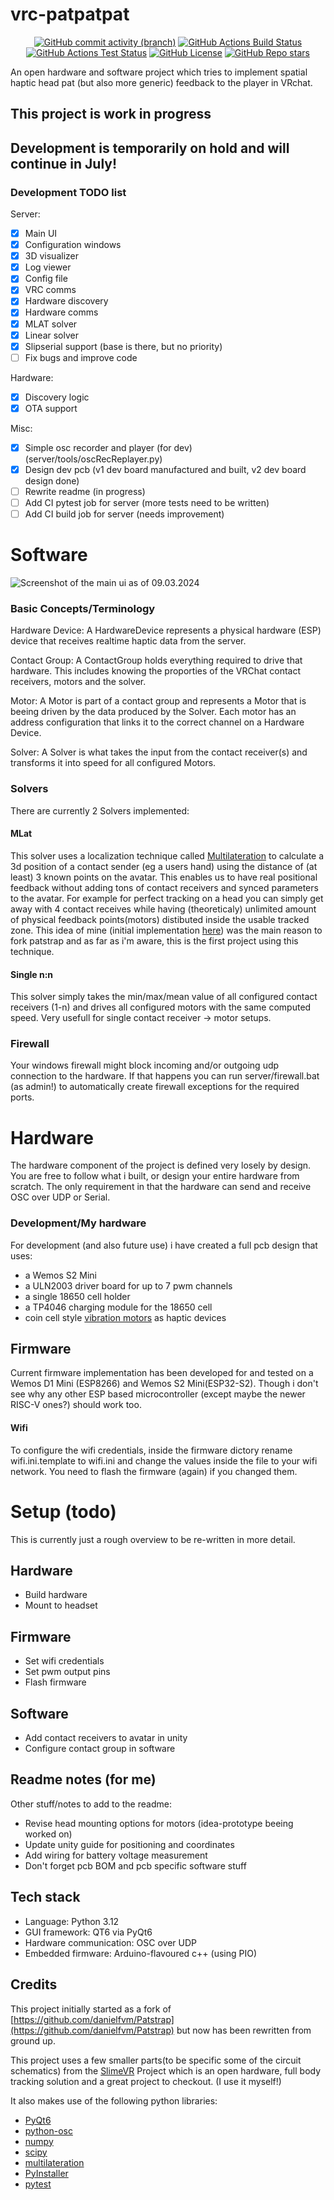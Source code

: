 # vrc-patpatpat

<p align="center">
    <a href="//github.com/lebaston100/vrc-patpatpat/commits/refactor/" alt="Commits"><img alt="GitHub commit activity (branch)" src="https://img.shields.io/github/commit-activity/m/lebaston100/vrc-patpatpat/refactor"></a>
    <a href="//github.com/lebaston100/vrc-patpatpat/actions/workflows/build.yml" alt="build"><img alt="GitHub Actions Build Status" src="https://img.shields.io/github/actions/workflow/status/lebaston100/vrc-patpatpat/build.yml?branch=refactor"></a>
    <a href="//github.com/lebaston100/vrc-patpatpat/actions/workflows/test.yaml" alt="test"><img alt="GitHub Actions Test Status" src="https://img.shields.io/github/actions/workflow/status/lebaston100/vrc-patpatpat/test.yaml?branch=refactor&label=test"></a>
    <a href="//github.com/lebaston100/vrc-patpatpat?tab=GPL-3.0-1-ov-file#readme" alt="licence"><img alt="GitHub License" src="https://img.shields.io/github/license/lebaston100/vrc-patpatpat"></a>
    <a href="#" alt="stars"><img alt="GitHub Repo stars" src="https://img.shields.io/github/stars/lebaston100/vrc-patpatpat"></a>
</p>

An open hardware and software project which tries to implement spatial haptic head pat (but also more generic) feedback to the player in VRchat.

## This project is work in progress

## Development is temporarily  on hold and will continue in July!

### Development TODO list

Server:

- [x] Main UI
- [x] Configuration windows
- [x] 3D visualizer
- [x] Log viewer
- [x] Config file
- [x] VRC comms
- [x] Hardware discovery
- [x] Hardware comms
- [x] MLAT solver
- [x] Linear solver
- [x] Slipserial support (base is there, but no priority)
- [ ] Fix bugs and improve code

Hardware:

- [x] Discovery logic
- [x] OTA support

Misc:

- [x] Simple osc recorder and player (for dev) (server/tools/oscRecReplayer.py)
- [x] Design dev pcb (v1 dev board manufactured and built, v2 dev board design done)
- [ ] Rewrite readme (in progress)
- [ ] Add CI pytest job for server (more tests need to be written)
- [ ] Add CI build job for server (needs improvement)

# Software

![Screenshot of the main ui as of 09.03.2024](https://raw.githubusercontent.com/lebaston100/vrc-patpatpat/refactor/assets/main-ui-1.jpg)

### Basic Concepts/Terminology

Hardware Device: A HardwareDevice represents a physical hardware (ESP) device that receives realtime haptic data from the server.

Contact Group: A ContactGroup holds everything required to drive that hardware. This includes knowing the proporties of the VRChat contact receivers, motors and the solver.

Motor: A Motor is part of a contact group and represents a Motor that is beeing driven by the data produced by the Solver. Each motor has an address configuration that links it to the correct channel on a Hardware Device.

Solver: A Solver is what takes the input from the contact receiver(s) and transforms it into speed for all configured Motors.

### Solvers

There are currently 2 Solvers implemented:

#### MLat

This solver uses a localization technique called [Multilateration](https://en.wikipedia.org/wiki/Pseudo-range_multilateration) to calculate a 3d position of a contact sender (eg a users hand) using the distance of (at least) 3 known points on the avatar. This enables us to have real positional feedback without adding tons of contact receivers and synced parameters to the avatar. For example for perfect tracking on a head you can simply get away with 4 contact receives while having (theoreticaly) unlimited amount of physical feedback points(motors) distibuted inside the usable tracked zone. This idea of mine (initial implementation [here](https://github.com/lebaston100/vrc-patpatpat/commit/aa33e5e41202b058c82532f4fd79569b7d9bcd51)) was the main reason to fork patstrap and as far as i'm aware, this is the first project using this technique.

#### Single n:n

This solver simply takes the min/max/mean value of all configured contact receivers (1-n) and drives all configured motors with the same computed speed. Very usefull for single contact receiver -> motor setups.

### Firewall

Your windows firewall might block incoming and/or outgoing udp connection to the hardware. If that happens you can run server/firewall.bat (as admin!) to automatically create firewall exceptions for the required ports.

# Hardware

The hardware component of the project is defined very losely by design. You are free to follow what i built, or design your entire hardware from scratch. The only requirement in that the hardware can send and receive OSC over UDP or Serial.

### Development/My hardware

For development (and also future use) i have created a full pcb design that uses:
- a Wemos S2 Mini
- a ULN2003 driver board for up to 7 pwm channels
- a single 18650 cell holder
- a TP4046 charging module for the 18650 cell
- coin cell style [vibration motors](https://www.aliexpress.com/item/4000245243914.html) as haptic devices

## Firmware

Current firmware implementation has been developed for and tested on a Wemos D1 Mini (ESP8266) and Wemos S2 Mini(ESP32-S2). Though i don't see why any other ESP based microcontroller (except maybe the newer RISC-V ones?) should work too.

#### Wifi

To configure the wifi credentials, inside the firmware dictory rename wifi.ini.template to wifi.ini and change the values inside the file to your wifi network. You need to flash the firmware (again) if you changed them.

# Setup (todo)

This is currently just a rough overview to be re-written in more detail.

## Hardware
- Build hardware
- Mount to headset

## Firmware
- Set wifi credentials
- Set pwm output pins
- Flash firmware

## Software
- Add contact receivers to avatar in unity
- Configure contact group in software

## Readme notes (for me)

Other stuff/notes to add to the readme:

- Revise head mounting options for motors (idea-prototype beeing worked on)
- Update unity guide for positioning and coordinates
- Add wiring for battery voltage measurement
- Don't forget pcb BOM and pcb specific software stuff


## Tech stack

- Language: Python 3.12
- GUI framework: QT6 via PyQt6
- Hardware communication: OSC over UDP
- Embedded firmware: Arduino-flavoured c++ (using PIO)

## Credits

This project initially started as a fork of [https://github.com/danielfvm/Patstrap](https://github.com/danielfvm/Patstrap) but now has been rewritten from ground up.

This project uses a few smaller parts(to be specific some of the circuit schematics) from the [SlimeVR](https://www.crowdsupply.com/slimevr/slimevr-full-body-tracker) Project which is an open hardware, full body tracking solution and a great project to checkout. (I use it myself!)

It also makes use of the following python libraries:
- [PyQt6](https://pypi.org/project/PyQt6/)
- [python-osc](https://pypi.org/project/python-osc/)
- [numpy](https://pypi.org/project/numpy/)
- [scipy](https://pypi.org/project/scipy/)
- [multilateration](https://github.com/valentinbarral/Multilateration)
- [PyInstaller](https://pypi.org/project/pyinstaller/)
- [pytest](https://pypi.org/project/pytest/)